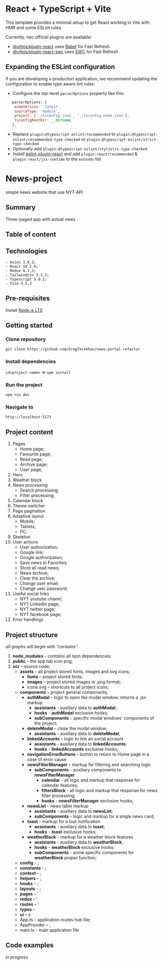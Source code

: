 # React + TypeScript + Vite

This template provides a minimal setup to get React working in Vite with HMR and some ESLint rules.

Currently, two official plugins are available:

- [@vitejs/plugin-react](https://github.com/vitejs/vite-plugin-react/blob/main/packages/plugin-react/README.md) uses [Babel](https://babeljs.io/) for Fast Refresh
- [@vitejs/plugin-react-swc](https://github.com/vitejs/vite-plugin-react-swc) uses [SWC](https://swc.rs/) for Fast Refresh

## Expanding the ESLint configuration

If you are developing a production application, we recommend updating the configuration to enable type aware lint rules:

- Configure the top-level `parserOptions` property like this:

```js
   parserOptions: {
    ecmaVersion: 'latest',
    sourceType: 'module',
    project: ['./tsconfig.json', './tsconfig.node.json'],
    tsconfigRootDir: __dirname,
   },
```

- Replace `plugin:@typescript-eslint/recommended` to `plugin:@typescript-eslint/recommended-type-checked` or `plugin:@typescript-eslint/strict-type-checked`
- Optionally add `plugin:@typescript-eslint/stylistic-type-checked`
- Install [eslint-plugin-react](https://github.com/jsx-eslint/eslint-plugin-react) and add `plugin:react/recommended` & `plugin:react/jsx-runtime` to the `extends` list

<!-- _______________________________________________ -->

# News-project

simple news website that use NYT-API

## Summary

Three-paged app with actual news <!-- Дополнить описание -->

## Table of content

 <!-- в процессе  -->

## Technologies

```
- Axios 1.6.2;
- React 18.2.0;
- Redux 8.1.3;
- Tailwindcss 3.3.3;
- Typescript 5.0.2;
- Vite 4.5.3
```

## Pre-requisites

Install [Node.js LTS](https://nodejs.org/en)

## Getting started

### Clone repository

`git clone https://github.com/GregTerekhov/news-portal-refactor`

### Install dependencies

`cd<project name>` => `npm install`

### Run the project

`npm run dev`

### Navigate to

`http://localhost:5173`

## Project content

1. Pages
   - Home page;
   - Favourite page;
   - Read page;
   - Archive page;
   - User page;
2. Hero
3. Weather block
4. News processing
   - Search processing;
   - Filter processing;
5. Calendar block
6. Theme switcher
7. Page pagination
8. Adaptive layout
   - Mobile;
   - Tablets;
   - PC;
9. Skeleton
10. User actions
    - User authorization;
    - Google link;
    - Google authorization;
    - Save news to Favorites;
    - Store all read news;
    - News archive;
    - Clear the archive;
    - Change user email;
    - Change user password;
11. Useful social links
    - NYT youtube chanel;
    - NYT Linkedin page;
    - NYT twitter page;
    - NYT facebook page;
12. Error handlings

## Project structure

_all graphs will begin with “contains”_

1. **node_modules** – _contains_ all npm dependencies;
2. **public** – the app tab icon png;
3. **scr** – source code;
   - **assets** – all project stored fonts, images and svg icons;
     - **fonts** – project stored fonts;
     - **images** – project stored images in .png format;
     - icons.svg – shortcuts to all project icons;
   - **components** – project general components;
     - **authModal** – logic to open the modal window; returns a .jsx markup
       - **assistants** - auxiliary data to **authModal**;
       - **hooks** - **authModal** exclusive hooks;
       - **subComponents** - specific modal windows' components of the project;
     - **deleteModal** – close the modal window;
       - **assistants** - auxiliary data to **deleteModal**;
     - **linkedAccounts** – logic to link an social account
       - **assistants** - auxiliary data to **linkedAccounts**;
       - **hooks** - **linkedAccounts** exclusive hooks;
     - **navigationErrorButtons** – button to return to Home page in a case of error cause
     - **newsFilterManager** – markup for filtering and searching logic
       - **subComponents** - auxiliary components to **newsFilterManager**
         - **calendar** - all logic and markup that response for calendar features;
         - **filtersBlock** - all logic and markup that response for news filter processing;
         - **hooks** - **newsFilterManager** exclusive hooks;
     - **newsList** – news table markup
       - **assistants** - auxiliary data to **newsList**;
       - **subComponents** - logic and markup for a single news card;
     - **toast** – markup for a tost notification
       - **assistants** - auxiliary data to **toast**;
       - **hooks** - **toast** exclusive hooks;
     - **weatherBlock** – markup for a weather block features
       - **assistants** - auxiliary data to **weatherBlock**;
       - **hooks** - **weatherBlock** exclusive hooks;
       - **subComponents** - some specific components for **weatherBlock** proper function;
   - **config** - ;
   - **constants** - ;
   - **context** – ;
   - **helpers** – ;
   - **hooks** - ;
   - **layouts** - ;
   - **pages** – ‘
   - **redux** – ‘
   - **routes** – ‘
   - **types** –
   - **ui** – s
   - App.ts – application routes hub file;
   - AppProvider – ;
   - main.ts - main application file

## Code examples

_in progress_
